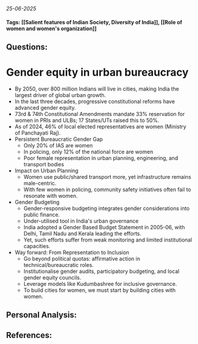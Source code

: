 *25-06-2025*
#### Tags: [[Salient features of Indian Society, Diversity of India]], [[Role of women and women's organization]]


## Questions:



# Gender equity in urban bureaucracy

- By 2050, over 800 million Indians will live in cities, making India the largest driver of global urban growth.
- In the last three decades, progressive constitutional reforms have advanced gender equity.
- 73rd & 74th Constitutional Amendments mandate 33% reservation for women in PRIs and ULBs; 17 States/UTs raised this to 50%.
- As of 2024, 46% of local elected representatives are women (Ministry of Panchayati Raj).
- Persistent Bureaucratic Gender Gap
	- Only 20% of IAS are women
	- In policing, only 12% of the national force are women
	- Poor female representation in urban planning, engineering, and transport bodies
- Impact on Urban Planning
	- Women use public/shared transport more, yet infrastructure remains male-centric.
	- With few women in policing, community safety initiatives often fail to resonate with women.
- Gender Budgeting
	- Gender-responsive budgeting integrates gender considerations into public finance.
	- Under-utilised tool in India's urban governance
	- India adopted a Gender Based Budget Statement in 2005-06, with Delhi, Tamil Nadu and Kerala leading the efforts.
	- Yet, such efforts suffer from weak monitoring and limited institutional capacities.
- Way forward: From Representation to Inclusion
	- Go beyond political quotas: affirmative action in technical/bureaucratic roles.
	- Institutionalise gender audits, participatory budgeting, and local gender equity councils.
	- Leverage models like Kudumbashree for inclusive governance.
	- To build cities for women, we must start by building cities with women.




## Personal Analysis:


## References: